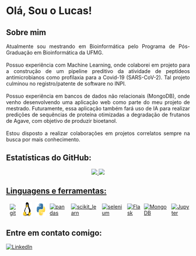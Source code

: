 # Olá, Sou o Lucas!

## Sobre mim

<div style="text-align: justify;">
  Atualmente sou mestrando em Bioinformática pelo Programa de Pós-Graduação em Bioinformática da UFMG.
  <br><br>
  Possuo experiência com Machine Learning, onde colaborei em projeto para a construção de um pipeline preditivo da atividade de peptídeos antimicrobianos como profilaxia para a Covid-19 (SARS-CoV-2). Tal projeto culminou no registro/patente de software no INPI.
  <br><br>
  Possuo experiência em bancos de dados não relacionais (MongoDB), onde venho desenvolvendo uma aplicação web como parte do meu projeto de mestrado. Futuramente, essa aplicação também fará uso de IA para realizar predições de sequências de proteína otimizadas a degradação de frutanos de Agave, com objetivo de produzir bioetanol.
  <br><br>
  Estou disposto a realizar colaborações em projetos correlatos sempre na busca por mais conhecimento.
</div>

## Estatísticas do GitHub:
<div align="center">
  <a href="https://github.com/lucaspalmeira">
  <img height="180em" src="https://github-readme-stats.vercel.app/api?username=lucaspalmeira&show_icons=true&theme=dracula&include_all_commits=true&count_private=true"/>
  <img height="180em" src="https://github-readme-stats.vercel.app/api/top-langs/?username=lucaspalmeira&layout=compact&langs_count=8&theme=dracula"/>
</div>

## Linguagens e ferramentas:
<div style="display: flex; gap: 10px; align-items: center;">
  <a href="https://git-scm.com/" target="_blank">
    <img src="https://www.vectorlogo.zone/logos/git-scm/git-scm-icon.svg" alt="git" width="40" height="40"/>
  </a>
  <a href="https://www.linux.org/" target="_blank">
    <img src="https://raw.githubusercontent.com/devicons/devicon/master/icons/linux/linux-original.svg" alt="linux" width="40" height="40"/>
  </a>
  <a href="https://www.python.org" target="_blank">
    <img src="https://raw.githubusercontent.com/devicons/devicon/master/icons/python/python-original.svg" alt="python" width="40" height="40"/>
  </a>
  <a href="https://pandas.pydata.org/" target="_blank">
    <img src="https://pandas.pydata.org/static/img/pandas_white.svg" alt="pandas" width="40" height="40"/>
  </a>
  <a href="https://scikit-learn.org/" target="_blank">
    <img src="https://upload.wikimedia.org/wikipedia/commons/0/05/Scikit_learn_logo_small.svg" alt="scikit_learn" width="40" height="40"/>
  </a>
  <a href="https://www.selenium.dev" target="_blank">
    <img src="https://raw.githubusercontent.com/detain/svg-logos/780f25886640cef088af994181646db2f6b1a3f8/svg/selenium-logo.svg" alt="selenium" width="40" height="40"/>
  </a>
  <a href="https://flask.palletsprojects.com/en/3.0.x/" target="_blank">
    <img src="https://cdn.jsdelivr.net/gh/devicons/devicon@latest/icons/flask/flask-original.svg" alt="Flask" width="40" height="40"/>
  </a>
  <a href="https://www.mongodb.com/" target="_blank">
    <img src="https://cdn.jsdelivr.net/gh/devicons/devicon@latest/icons/mongodb/mongodb-original-wordmark.svg" alt="MongoDB" width="40" height="40"/>
  </a>
  <a href="https://jupyter.org/" target="_blank">
    <img src="https://cdn.jsdelivr.net/gh/devicons/devicon@latest/icons/jupyter/jupyter-original-wordmark.svg" alt="Jupyter" width="40" height="40"/>    
  </a>
</div>

## Entre em contato comigo:
<a href="https://www.linkedin.com/in/lucaspalmeira/" target="_blank">
  <img src="https://img.shields.io/badge/-LinkedIn-blue?style=flat-square&logo=Linkedin&logoColor=white" alt="LinkedIn"/>
</a>
